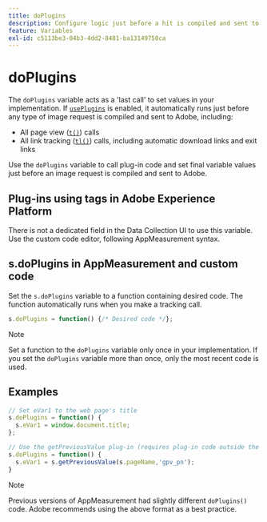 ```yaml
---
title: doPlugins
description: Configure logic just before a hit is compiled and sent to Adobe.
feature: Variables
exl-id: c5113be3-04b3-4dd2-8481-ba13149750ca
---
```

# doPlugins

The `doPlugins` variable acts as a 'last call' to set values in your implementation. If [`usePlugins`](../config-vars/useplugins.md) is enabled, it automatically runs just before any type of image request is compiled and sent to Adobe, including:

* All page view ([`t()`](t-method.md)) calls
* All link tracking ([`tl()`](tl-method.md)) calls, including automatic download links and exit links

Use the `doPlugins` variable to call plug-in code and set final variable values just before an image request is compiled and sent to Adobe.

## Plug-ins using tags in Adobe Experience Platform

There is not a dedicated field in the Data Collection UI to use this variable. Use the custom code editor, following AppMeasurement syntax.

## s.doPlugins in AppMeasurement and custom code

Set the `s.doPlugins` variable to a function containing desired code. The function automatically runs when you make a tracking call.

```js
s.doPlugins = function() {/* Desired code */};
```

>[!NOTE]
>
>Set a function to the `doPlugins` variable only once in your implementation. If you set the `doPlugins` variable more than once, only the most recent code is used.

## Examples

```js
// Set eVar1 to the web page's title
s.doPlugins = function() {
  s.eVar1 = window.document.title;
};

// Use the getPreviousValue plug-in (requires plug-in code outside the function)
s.doPlugins = function() {
  s.eVar1 = s.getPreviousValue(s.pageName,'gpv_pn');
}
```

>[!NOTE]
>
>Previous versions of AppMeasurement had slightly different `doPlugins()` code. Adobe recommends using the above format as a best practice.
